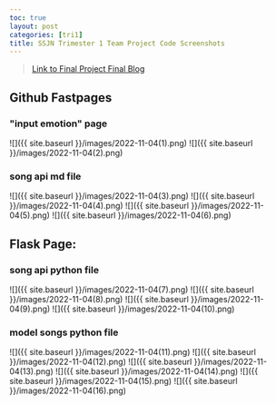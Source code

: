 ```yaml
---
toc: true
layout: post
categories: [tri1]
title: SSJN Trimester 1 Team Project Code Screenshots
---
```


> [Link to Final Project Final Blog](https://github.com/jiya-sav/SSJN_flask/issues/5)

## Github Fastpages
### "input emotion" page
![]({{ site.baseurl }}/images/2022-11-04(1).png)
![]({{ site.baseurl }}/images/2022-11-04(2).png)

### song api md file
![]({{ site.baseurl }}/images/2022-11-04(3).png)
![]({{ site.baseurl }}/images/2022-11-04(4).png)
![]({{ site.baseurl }}/images/2022-11-04(5).png)
![]({{ site.baseurl }}/images/2022-11-04(6).png)

## Flask Page:
### song api python file
![]({{ site.baseurl }}/images/2022-11-04(7).png)
![]({{ site.baseurl }}/images/2022-11-04(8).png)
![]({{ site.baseurl }}/images/2022-11-04(9).png)
![]({{ site.baseurl }}/images/2022-11-04(10).png)

### model songs python file
![]({{ site.baseurl }}/images/2022-11-04(11).png)
![]({{ site.baseurl }}/images/2022-11-04(12).png)
![]({{ site.baseurl }}/images/2022-11-04(13).png)
![]({{ site.baseurl }}/images/2022-11-04(14).png)
![]({{ site.baseurl }}/images/2022-11-04(15).png)
![]({{ site.baseurl }}/images/2022-11-04(16).png)